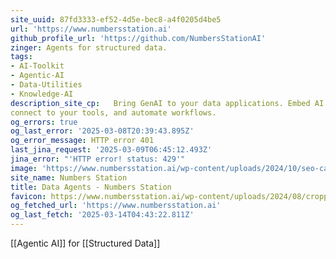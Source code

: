 ```yaml
---
site_uuid: 87fd3333-ef52-4d5e-bec8-a4f0205d4be5
url: 'https://www.numbersstation.ai'
github_profile_url: 'https://github.com/NumbersStationAI'
zinger: Agents for structured data.
tags:
- AI-Toolkit
- Agentic-AI
- Data-Utilities
- Knowledge-AI
description_site_cp:   Bring GenAI to your data applications. Embed AI agents that analyze data,
connect to your tools, and automate workflows.
og_errors: true
og_last_error: '2025-03-08T20:39:43.895Z'
og_error_message: HTTP error 401
last_jina_request: '2025-03-09T06:45:12.493Z'
jina_error: "'HTTP error! status: 429'"
image: 'https://www.numbersstation.ai/wp-content/uploads/2024/10/seo-card.png'
site_name: Numbers Station
title: Data Agents - Numbers Station
favicon: https://www.numbersstation.ai/wp-content/uploads/2024/08/cropped-logo-3-192x192.png
og_fetched_url: 'https://www.numbersstation.ai'
og_last_fetch: '2025-03-14T04:43:22.811Z'
---
```

[[Agentic AI]] for [[Structured Data]]
